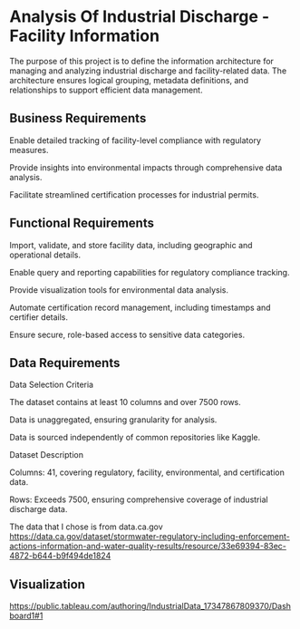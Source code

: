 # Analysis Of Industrial Discharge - Facility Information
The purpose of this project is to define the information architecture for managing and analyzing industrial discharge and facility-related data. The architecture ensures logical grouping, metadata definitions, and relationships to support efficient data management.

## Business Requirements
Enable detailed tracking of facility-level compliance with regulatory measures.

Provide insights into environmental impacts through comprehensive data analysis.

Facilitate streamlined certification processes for industrial permits.

## Functional Requirements

Import, validate, and store facility data, including geographic and operational details.

Enable query and reporting capabilities for regulatory compliance tracking.

Provide visualization tools for environmental data analysis.

Automate certification record management, including timestamps and certifier details.

Ensure secure, role-based access to sensitive data categories.

## Data Requirements
Data Selection Criteria

The dataset contains at least 10 columns and over 7500 rows.

Data is unaggregated, ensuring granularity for analysis.

Data is sourced independently of common repositories like Kaggle.

Dataset Description

Columns: 41, covering regulatory, facility, environmental, and certification data.

Rows: Exceeds 7500, ensuring comprehensive coverage of industrial discharge data.

The data that I chose is from data.ca.gov <https://data.ca.gov/dataset/stormwater-regulatory-including-enforcement-actions-information-and-water-quality-results/resource/33e69394-83ec-4872-b644-b9f494de1824>

## Visualization
https://public.tableau.com/authoring/IndustrialData_17347867809370/Dashboard1#1
